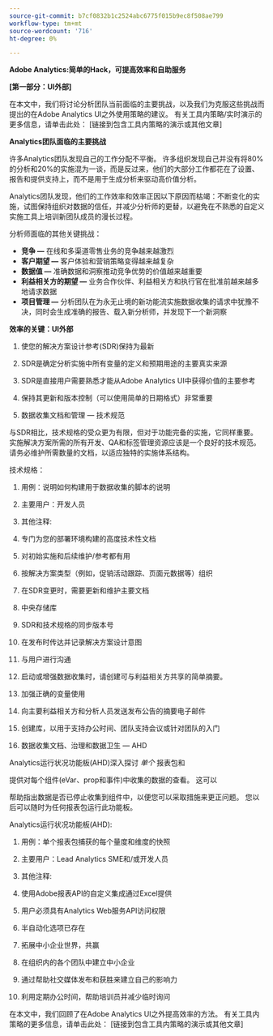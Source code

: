 ```yaml
---
source-git-commit: b7cf0832b1c2524abc6775f015b9ec8f508ae799
workflow-type: tm+mt
source-wordcount: '716'
ht-degree: 0%

---
```

**Adobe Analytics:简单的Hack，可提高效率和自助服务**

**[第一部分：UI外部]**

在本文中，我们将讨论分析团队当前面临的主要挑战，以及我们为克服这些挑战而提出的在Adobe Analytics UI之外使用策略的建议。 有关工具内策略/实时演示的更多信息，请单击此处： [链接到包含工具内策略的演示或其他文章]

**Analytics团队面临的主要挑战**

许多Analytics团队发现自己的工作分配不平衡。 许多组织发现自己并没有将80%的分析和20%的实施混为一谈，而是反过来，他们的大部分工作都花在了设置、报告和提供支持上，而不是用于生成分析来驱动高价值分析。

Analytics团队发现，他们的工作效率和效率正因以下原因而枯竭：不断变化的实施，试图保持组织对数据的信任，并减少分析师的更替，以避免在不熟悉的自定义实施工具上培训新团队成员的漫长过程。

分析师面临的其他关键挑战：

- **竞争 —** 在线和多渠道零售业务的竞争越来越激烈
- **客户期望 —** 客户体验和营销策略变得越来越复杂
- **数据值 —** 准确数据和洞察推动竞争优势的价值越来越重要
- **利益相关方的期望 —** 业务合作伙伴、利益相关方和执行官在批准前越来越多地请求数据
- **项目管理 —** 分析团队在为永无止境的新功能流实施数据收集的请求中犹豫不决，同时会生成准确的报告、载入新分析师，并发现下一个新洞察

**效率的关键：UI外部**

1. 使您的解决方案设计参考(SDR)保持为最新
1. SDR是确定分析实施中所有变量的定义和预期用途的主要真实来源
2. SDR是直接用户需要熟悉才能从Adobe Analytics UI中获得价值的主要参考
3. 保持其更新和版本控制（可以使用简单的日期格式）非常重要

1. 数据收集文档和管理 — 技术规范

与SDR相比，技术规格的受众更为有限，但对于功能完备的实施，它同样重要。 实施解决方案所需的所有开发、QA和标签管理资源应该是一个良好的技术规范。 请务必维护所需数量的文档，以适应独特的实施体系结构。

技术规格：

1. 用例：说明如何构建用于数据收集的脚本的说明
2. 主要用户：开发人员
3. 其他注释:
1. 专门为您的部署环境构建的高度技术性文档
2. 对初始实施和后续维护/参考都有用
3. 按解决方案类型（例如，促销活动跟踪、页面元数据等）组织
4. 在SDR变更时，需要更新和维护主要文档
5. 中央存储库
6. SDR和技术规格的同步版本号

1. 在发布时传达并记录解决方案设计意图
1. 与用户进行沟通
2. 启动或增强数据收集时，请创建可与利益相关方共享的简单摘要。
3. 加强正确的变量使用
4. 向主要利益相关方和分析人员发送发布公告的摘要电子邮件
5. 创建库，以用于支持办公时间、团队支持会议或针对团队的入门

1. 数据收集文档、治理和数据卫生 — AHD

Analytics运行状况功能板(AHD)深入探讨 _单个_ 报表包和

提供对每个组件(eVar、prop和事件)中收集的数据的查看。 这可以

帮助指出数据是否已停止收集到组件中，以便您可以采取措施来更正问题。 您以后可以随时为任何报表包运行此功能板。

Analytics运行状况功能板(AHD):

1. 用例：单个报表包捕获的每个量度和维度的快照
2. 主要用户：Lead Analytics SME和/或开发人员
3. 其他注释:
1. 使用Adobe报表API的自定义集成通过Excel提供
2. 用户必须具有Analytics Web服务API访问权限
3. 半自动化选项已存在

5. 拓展中小企业世界，共赢

1. 在组织内的各个团队中建立中小企业
2. 通过帮助社交媒体发布和获胜来建立自己的影响力
3. 利用定期办公时间，帮助培训员并减少临时询问

在本文中，我们回顾了在Adobe Analytics UI之外提高效率的方法。 有关工具内策略的更多信息，请单击此处： [链接到包含工具内策略的演示或其他文章]
